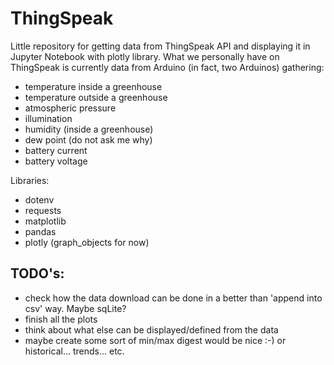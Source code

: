 # ThingSpeak

Little repository for getting data from ThingSpeak API and displaying it in Jupyter Notebook with plotly library. 
What we personally have on ThingSpeak is currently data from Arduino (in fact, two Arduinos) gathering: 
- temperature inside a greenhouse
- temperature outside a greenhouse
- atmospheric pressure
- illumination
- humidity (inside a greenhouse)
- dew point (do not ask me why)
- battery current
- battery voltage

Libraries: 
- dotenv
- requests
- matplotlib
- pandas 
- plotly (graph_objects for now)

## TODO's: 
- check how the data download can be done in a better than 'append into csv' way. Maybe sqLite?
- finish all the plots
- think about what else can be displayed/defined from the data
- maybe create some sort of min/max digest would be nice :-) or historical... trends... etc.
